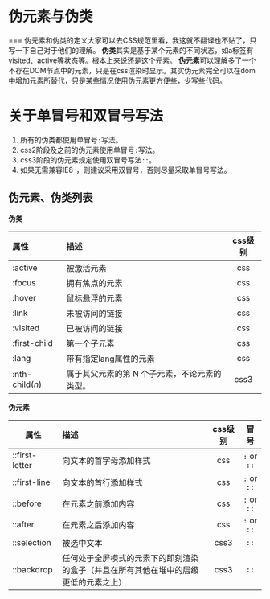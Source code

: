 # 伪元素与伪类

===
伪元素和伪类的定义大家可以去CSS规范里看，我这就不翻译也不贴了，只写一下自己对于他们的理解。
**伪类**其实是基于某个元素的不同状态，如a标签有visited、active等状态等。根本上来说还是这个元素。
**伪元素**可以理解多了一个不存在DOM节点中的元素，只是在css渲染时显示。其实伪元素完全可以在dom中增加元素所替代，只是某些情况使用伪元素更方便些，少写些代码。

关于单冒号和双冒号写法
===
1. 所有的伪类都使用单冒号`:`写法。 
2. css2阶段及之前的伪元素使用单冒号`:`写法。 
3. css3阶段的伪元素规定使用双冒号写法`::`。
4. 如果无需兼容IE8-，则建议采用双冒号，否则尽量采取单冒号写法。

伪元素、伪类列表
---
**伪类**  

| 属性 | 描述 | css级别 |
| :-- | :-- | :--: |
| :active | 被激活元素 | css |
| :focus | 拥有焦点的元素 | css |
| :hover | 鼠标悬浮的元素 | css |
| :link | 未被访问的链接 | css |
| :visited | 已被访问的链接 | css |
| :first-child | 第一个子元素 | css |
| :lang | 带有指定lang属性的元素 | css |
| :nth-child(*n*) | 属于其父元素的第 N 个子元素，不论元素的类型。 | css3 |

**伪元素**  

| 属性          | 描述                | css级别 | 冒号 |
| ------------ | :------------------ |:---:| :---: |
| ::first-letter | 向文本的首字母添加样式 | css | `:` or `::` |
| ::first-line  | 向文本的首行添加样式   | css | `:` or `::` |
| ::before      | 在元素之前添加内容     | css | `:` or `::` |
| ::after       | 在元素之后添加内容     | css | `:` or `::` |
| ::selection      | 被选中文本     | css3 | `::` |
| ::backdrop       | 任何处于全屏模式的元素下的即刻渲染的盒子（并且在所有其他在堆中的层级更低的元素之上）     | css3 | `::` |
